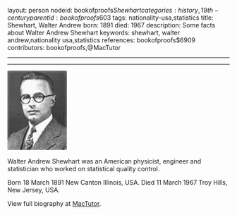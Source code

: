 layout: person
nodeid: bookofproofs$Shewhart
categories: history,19th-century
parentid: bookofproofs$603
tags: nationality-usa,statistics
title: Shewhart, Walter Andrew
born: 1891
died: 1967
description: Some facts about Walter Andrew Shewhart
keywords: shewhart, walter andrew,nationality usa,statistics
references: bookofproofs$6909
contributors: bookofproofs,@MacTutor

---


---

![Shewhart.jpg](https://github.com/bookofproofs/bookofproofs.github.io/blob/main/_sources/_assets/images/portraits/Shewhart.jpg?raw=true)

Walter Andrew Shewhart was an American physicist, engineer and statistician who worked on statistical quality control.

Born 18 March 1891 New Canton Illinois, USA. Died 11 March 1967 Troy Hills, New Jersey, USA.


View full biography at [MacTutor](https://mathshistory.st-andrews.ac.uk/Biographies/Shewhart/).